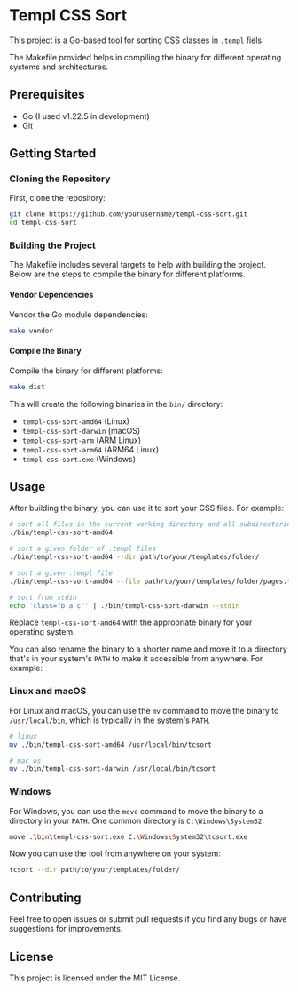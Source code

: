 # Templ CSS Sort

This project is a Go-based tool for sorting CSS classes in `.templ` fiels. 

The Makefile provided helps in compiling the binary for different operating systems and architectures.

## Prerequisites

- Go (I used v1.22.5 in development)
- Git

## Getting Started

### Cloning the Repository

First, clone the repository:

```sh
git clone https://github.com/yourusername/templ-css-sort.git
cd templ-css-sort
```

### Building the Project

The Makefile includes several targets to help with building the project. Below are the steps to compile the binary for different platforms.

#### Vendor Dependencies

Vendor the Go module dependencies:

```sh
make vendor
```

#### Compile the Binary

Compile the binary for different platforms:

```sh
make dist
```

This will create the following binaries in the `bin/` directory:

- `templ-css-sort-amd64` (Linux)
- `templ-css-sort-darwin` (macOS)
- `templ-css-sort-arm` (ARM Linux)
- `templ-css-sort-arm64` (ARM64 Linux)
- `templ-css-sort.exe` (Windows)

## Usage

After building the binary, you can use it to sort your CSS files. For example:

```sh
# sort all files in the current working directory and all subdirectories
./bin/templ-css-sort-amd64

# sort a given folder of .templ files
./bin/templ-css-sort-amd64 --dir path/to/your/templates/folder/

# sort a given .templ file
./bin/templ-css-sort-amd64 --file path/to/your/templates/folder/pages.templ

# sort from stdin
echo 'class="b a c"' | ./bin/templ-css-sort-darwin --stdin
```

Replace `templ-css-sort-amd64` with the appropriate binary for your operating system.

You can also rename the binary to a shorter name and move it to a directory that's in your system's `PATH` to make it accessible from anywhere. For example:

### Linux and macOS

For Linux and macOS, you can use the `mv` command to move the binary to `/usr/local/bin`, which is typically in the system's `PATH`.

```sh
# linux
mv ./bin/templ-css-sort-amd64 /usr/local/bin/tcsort

# mac os
mv ./bin/templ-css-sort-darwin /usr/local/bin/tcsort
```

### Windows

For Windows, you can use the `move` command to move the binary to a directory in your `PATH`. One common directory is `C:\Windows\System32`.

```sh
move .\bin\templ-css-sort.exe C:\Windows\System32\tcsort.exe
```

Now you can use the tool from anywhere on your system:

```sh
tcsort --dir path/to/your/templates/folder/
```

## Contributing

Feel free to open issues or submit pull requests if you find any bugs or have suggestions for improvements.

## License

This project is licensed under the MIT License.